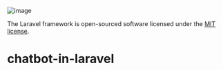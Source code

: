![image](https://user-images.githubusercontent.com/53082302/145066318-1016bfc1-92ee-4820-b7cc-18cbd0eed9d5.png)


The Laravel framework is open-sourced software licensed under the [MIT license](https://opensource.org/licenses/MIT).
# chatbot-in-laravel
